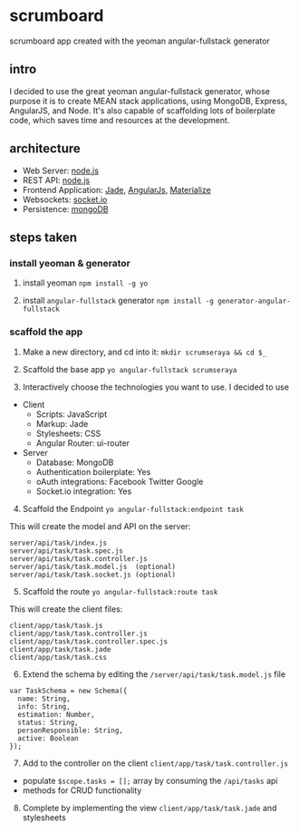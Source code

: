 # scrumboard
scrumboard app created with the yeoman angular-fullstack generator

## intro
I decided to use the great yeoman angular-fullstack generator, whose purpose it is to create MEAN stack applications, using MongoDB, Express, AngularJS, and Node. It's also capable of scaffolding lots of boilerplate code, which saves time and resources at the development.

## architecture

- Web Server: [node.js](https://nodejs.org/)
- REST API: [node.js](https://nodejs.org/)
- Frontend Application: [Jade](http://jade-lang.com/), [AngularJs](https://angularjs.org/), [Materialize](http://materializecss.com/)
- Websockets: [socket.io](http://socket.io/)
- Persistence: [mongoDB](https://www.mongodb.org/)

## steps taken

### install yeoman & generator

1) install yeoman
`npm install -g yo`

2) install `angular-fullstack` generator
`npm install -g generator-angular-fullstack`

### scaffold the app

1) Make a new directory, and cd into it:
`mkdir scrumseraya && cd $_`

2) Scaffold the base app
`yo angular-fullstack scrumseraya`

3) Interactively choose the technologies you want to use. I decided to use
- Client
    - Scripts: JavaScript
    - Markup: Jade
    - Stylesheets: CSS
    - Angular Router: ui-router
- Server
    - Database: MongoDB
    - Authentication boilerplate: Yes
    - oAuth integrations: Facebook Twitter Google
    - Socket.io integration: Yes

4) Scaffold the Endpoint
`yo angular-fullstack:endpoint task`

This will create the model and API on the server:
```
server/api/task/index.js
server/api/task/task.spec.js
server/api/task/task.controller.js
server/api/task/task.model.js  (optional)
server/api/task/task.socket.js (optional)
```

5) Scaffold the route
`yo angular-fullstack:route task`

This will create the client files:
```
client/app/task/task.js
client/app/task/task.controller.js
client/app/task/task.controller.spec.js
client/app/task/task.jade
client/app/task/task.css
```

6) Extend the schema by editing the `/server/api/task/task.model.js` file
```
var TaskSchema = new Schema({
  name: String,
  info: String,
  estimation: Number,
  status: String,
  personResponsible: String,
  active: Boolean
});
```

7) Add to the controller on the client `client/app/task/task.controller.js`

- populate `$scope.tasks = [];` array by consuming the `/api/tasks` api
- methods for CRUD functionality

8) Complete by implementing the view `client/app/task/task.jade` and stylesheets